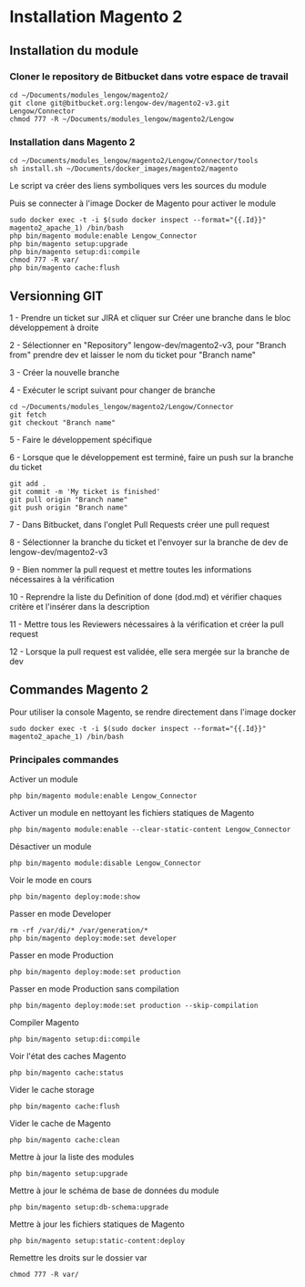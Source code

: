 # Installation Magento 2 #

## Installation du module ##

### Cloner le repository de Bitbucket dans votre espace de travail ###

    cd ~/Documents/modules_lengow/magento2/
    git clone git@bitbucket.org:lengow-dev/magento2-v3.git Lengow/Connector
    chmod 777 -R ~/Documents/modules_lengow/magento2/Lengow

### Installation dans Magento 2 ###

    cd ~/Documents/modules_lengow/magento2/Lengow/Connector/tools
    sh install.sh ~/Documents/docker_images/magento2/magento

Le script va créer des liens symboliques vers les sources du module

Puis se connecter à l'image Docker de Magento pour activer le module

    sudo docker exec -t -i $(sudo docker inspect --format="{{.Id}}" magento2_apache_1) /bin/bash
    php bin/magento module:enable Lengow_Connector
    php bin/magento setup:upgrade
    php bin/magento setup:di:compile
    chmod 777 -R var/
    php bin/magento cache:flush


## Versionning GIT ##

1 - Prendre un ticket sur JIRA et cliquer sur Créer une branche dans le bloc développement à droite

2 - Sélectionner en "Repository" lengow-dev/magento2-v3, pour "Branch from" prendre dev et laisser le nom du ticket pour "Branch name"

3 - Créer la nouvelle branche

4 - Exécuter le script suivant pour changer de branche 

    cd ~/Documents/modules_lengow/magento2/Lengow/Connector
    git fetch
    git checkout "Branch name"

5 - Faire le développement spécifique

6 - Lorsque que le développement est terminé, faire un push sur la branche du ticket

    git add .
    git commit -m 'My ticket is finished'
    git pull origin "Branch name"
    git push origin "Branch name"

7 - Dans Bitbucket, dans l'onglet Pull Requests créer une pull request

8 - Sélectionner la branche du ticket et l'envoyer sur la branche de dev de lengow-dev/magento2-v3

9 - Bien nommer la pull request et mettre toutes les informations nécessaires à la vérification

10 - Reprendre la liste du Definition of done (dod.md) et vérifier chaques critère et l'insérer dans la description

11 - Mettre tous les Reviewers nécessaires à la vérification et créer la pull request

12 - Lorsque la pull request est validée, elle sera mergée sur la branche de dev

## Commandes Magento 2 ##

Pour utiliser la console Magento, se rendre directement dans l'image docker

    sudo docker exec -t -i $(sudo docker inspect --format="{{.Id}}" magento2_apache_1) /bin/bash

### Principales commandes ###

Activer un module

    php bin/magento module:enable Lengow_Connector

Activer un module en nettoyant les fichiers statiques de Magento

    php bin/magento module:enable --clear-static-content Lengow_Connector

Désactiver un module

    php bin/magento module:disable Lengow_Connector

Voir le mode en cours

    php bin/magento deploy:mode:show

Passer en mode Developer

    rm -rf /var/di/* /var/generation/*
    php bin/magento deploy:mode:set developer

Passer en mode Production

    php bin/magento deploy:mode:set production

Passer en mode Production sans compilation

    php bin/magento deploy:mode:set production --skip-compilation

Compiler Magento

    php bin/magento setup:di:compile

Voir l'état des caches Magento

    php bin/magento cache:status

Vider le cache storage

    php bin/magento cache:flush

Vider le cache de Magento

    php bin/magento cache:clean

Mettre à jour la liste des modules 

    php bin/magento setup:upgrade

Mettre à jour le schéma de base de données du module

    php bin/magento setup:db-schema:upgrade

Mettre à jour les fichiers statiques de Magento

    php bin/magento setup:static-content:deploy

Remettre les droits sur le dossier var

    chmod 777 -R var/

